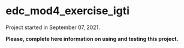 # edc_mod4_exercise_igti

Project started in September 07, 2021.

**Please, complete here information on using and testing this project.**